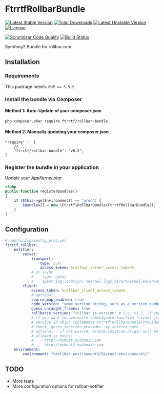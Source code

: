 FtrrtfRollbarBundle
===================

[![Latest Stable Version](https://poser.pugx.org/ftrrtf/rollbar-bundle/v/stable)](https://packagist.org/packages/ftrrtf/rollbar-bundle) [![Total Downloads](https://poser.pugx.org/ftrrtf/rollbar-bundle/downloads)](https://packagist.org/packages/ftrrtf/rollbar-bundle) [![Latest Unstable Version](https://poser.pugx.org/ftrrtf/rollbar-bundle/v/unstable)](https://packagist.org/packages/ftrrtf/rollbar-bundle) [![License](https://poser.pugx.org/ftrrtf/rollbar-bundle/license)](https://packagist.org/packages/ftrrtf/rollbar-bundle)

[![Scrutinizer Code Quality](https://scrutinizer-ci.com/g/ftrrtf/FtrrtfRollbarBundle/badges/quality-score.png?b=master)](https://scrutinizer-ci.com/g/ftrrtf/FtrrtfRollbarBundle/?branch=master)
[![Build Status](https://scrutinizer-ci.com/g/ftrrtf/FtrrtfRollbarBundle/badges/build.png?b=master)](https://scrutinizer-ci.com/g/ftrrtf/FtrrtfRollbarBundle/build-status/master)

Symfony2 Bundle for rollbar.com

## Installation

### Requirements

This package needs: `PHP >= 5.5.9`

### Install the bundle via Composer

#### Method 1: Auto-Update of your composer.json

    php composer.phar require ftrrtf/rollbar-bundle

#### Method 2: Manually updating your composer.json

    "require" :  {
        // ...
        "ftrrtf/rollbar-bundle": "v0.5",
    }

### Register the bundle in your application

Update your *AppKernel.php*:

``` php
<?php
public function registerBundles()
{
    if ($this->getEnvironment() == 'prod') {
        $bundles[] = new \Ftrrtf\RollbarBundle\FtrrtfRollbarBundle();
    }
}
```


## Configuration


```yaml
# app/config/config_prod.yml
ftrrtf_rollbar:
    notifier:
        server:
            transport:
                type: curl
                access_token: %rollbar_server_access_token%           
            # or async
            #    type: agent
            #    agent_log_location: %kernel.logs_dir%/%kernel.environment%.rollbar
        client:
            access_token: %rollbar_client_access_token%
            # optional 
            source_map_enabled: true
            code_version: "some version string, such as a version number or git sha"
            guess_uncaught_frames: true
            rollbarjs_version: "rollbar_js_version" # i.e. v1.7, if empty then the newest available version (v1.x) will be used
            # if you want to overwrite checkIgnore function (client js), you have to deliver
            # service id which implements Ftrrtf\RollbarBundle\Provider\CheckIgnoreFunctionProviderInterface
            # check_ignore_function_provider: my_service_name
            # optional - if not passed, window.location.origin will be only allowed host
            # allowed_js_hosts:
            #   - http://myhost.mydomain.com
            #   - http://myhost2.mydomain.com
    environment:
        environment: "%rollbar_environment%[%kernel.environment%]"
```

## TODO

 * More tests
 * More configuration options for rollbar-notifier
